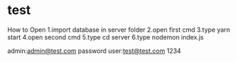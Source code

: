 # test
How to Open
1.import database in server folder
2.open first cmd
3.type yarn start
4.open second cmd
5.type cd server
6.type nodemon index.js

admin:admin@test.com password
user:test@test.com 1234
